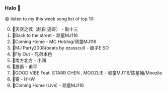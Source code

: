 

### Halo 👋

😄 listen to my this week song list of top 10:

0. 🌈天空之城（翻自 逼哥）  - 耿十三
1. 🌈Back to the street - 顽童MJ116
2. 🌈Coming Home - MC Hotdog/顽童MJ116
3. 🌈MJ Party2008(beats by ezasscul) - 瘦子E.SO
4. 🌈Fly Out - 兄弟本色
5. 🌈南方北方 - 小闯
6. 🌈邂逅 - 甫平
7. 🌈GOOD VIBE Feat. STARR CHEN , MOOZLIE - 顽童MJ116/陈星翰/Moozlie
8. 🌈寄 - HHW
9. 🌈Coming Home (Live) - 顽童MJ116

